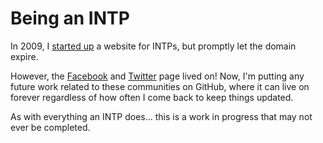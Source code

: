 # Being an INTP

In 2009, I [started up](https://web-beta.archive.org/web/20091201000000*/intp.info) a website for INTPs, but promptly let the domain expire.

However, the [Facebook](https://facebook.com/INTP.info) and [Twitter](https://twitter.com/intpinfo) page lived on! Now, I'm putting any future work related to these communities on GitHub, where it can live on forever regardless of how often I come back to keep things updated.

As with everything an INTP does... this is a work in progress that may not ever be completed.
